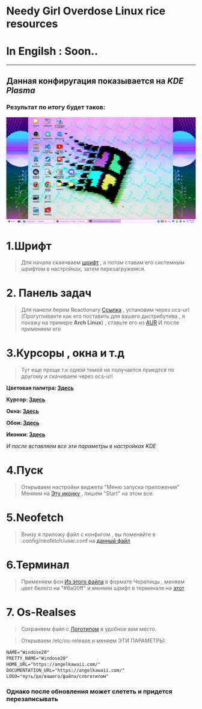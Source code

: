 # Needy Girl Overdose Linux rice resources
# In Engilsh : Soon..
---
## Данная конфиругация показывается на _KDE Plasma_ 


### Результат по итогу будет таков:
![pic](result.png)

# 1.Шрифт

>Для начала скаичваем [шрифт](https://github.com/ArThirtyFour/windose20/blob/main/fonts/zpix.ttf) , а потом ставим его системным шрифтом в настройках, затем перезагружемся.

# 2. Панель задач

> Для панели берем Reactionary [Ссылка](https://store.kde.org/p/2138468) , установим через ocs-url (Прогугливаете как его поставить для вашего дистрибутива , я покажу на примере **Arch Linux**) , ставьте его из [AUR](https://aur.archlinux.org/packages/ocs-url) И после применяем его

# 3.Курсоры , окна и т.д

> Тут еще проще т.к одной темой не получается приедтся по другому и скачиваем через ocs-url

__Цветовая палитра: [Здесь](https://www.pling.com/p/1700393/)__

__Курсор: [Здесь](https://www.pling.com/p/1700441/)__

__Окна: [Здесь](https://www.pling.com/p/1700394/)__

__Обои: [Здесь](https://github.com/ArThirtyFour/windose20/blob/main/pngs/bg.png)__

__Иконки: [Здесь](https://store.kde.org/p/1483944)__

_И после вставляем все эти параметры в настройках KDE_

# 4.Пуск 

> Открываем настройки виджета "Меню запуска приложения"
> Меняем на [Эту иконку](https://github.com/ArThirtyFour/windose20/blob/main/pngs/logo.png) ,  пишем "Start" 
> на этом все.


# 5.Neofetch

>Внизу я приложу файл с конфигом , вы поменяйте в .config/neofetch/user.conf на [данный файл](https://github.com/ArThirtyFour/windose20/blob/main/config.conf)

# 6.Терминал

> Применяем фон [Из этого файла](https://github.com/ArThirtyFour/windose20/blob/main/pngs/JINEBG.png) в формате Черепицы , меняем цвет белого на "#6a00ff" и меняем шрифт в терминале на [этот](https://github.com/ArThirtyFour/windose20/blob/main/fonts/PixelMplus10-Regular.ttf)

# 7. Os-Realses
>Сохраняем файл с [Логотипом](https://github.com/ArThirtyFour/windose20/blob/main/pngs/logo_with_name.png) в удобное вам место.

>Открываем /etc/os-release и меняем ЭТИ ПАРАМЕТРЫ:
```
NAME="Windose20"
PRETTY_NAME="Windose20"
HOME_URL="https://angelkawaii.com/"
DOCUMENTATION_URL="https://angelkawaii.com/"
LOGO="путь/до/вашего/файла/слоготипом"
```
### Однако после обновления может слететь и придется перезаписывать
